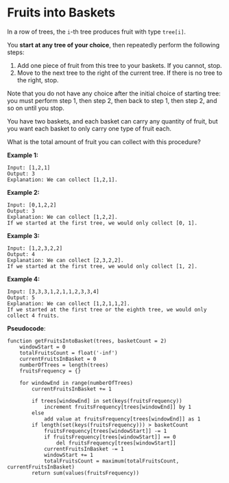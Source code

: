 # Fruits into Baskets

In a row of trees, the `i`-th tree produces fruit with type `tree[i]`.

You **start at any tree of your choice**, then repeatedly perform the following steps:

1. Add one piece of fruit from this tree to your baskets. If you cannot, stop.
2. Move to the next tree to the right of the current tree. If there is no tree to the right, stop.

Note that you do not have any choice after the initial choice of starting tree: you must perform step 1, then step 2, then back to step 1, then step 2, and so on until you stop.

You have two baskets, and each basket can carry any quantity of fruit, but you want each basket to only carry one type of fruit each.

What is the total amount of fruit you can collect with this procedure?

 

**Example 1:**

```
Input: [1,2,1]
Output: 3
Explanation: We can collect [1,2,1].
```

**Example 2:**

```
Input: [0,1,2,2]
Output: 3
Explanation: We can collect [1,2,2].
If we started at the first tree, we would only collect [0, 1].
```

**Example 3:**

```
Input: [1,2,3,2,2]
Output: 4
Explanation: We can collect [2,3,2,2].
If we started at the first tree, we would only collect [1, 2].
```

**Example 4:**

```
Input: [3,3,3,1,2,1,1,2,3,3,4]
Output: 5
Explanation: We can collect [1,2,1,1,2].
If we started at the first tree or the eighth tree, we would only collect 4 fruits.
```

**Pseudocode**:

```pseudocode
function getFruitsIntoBasket(trees, basketCount = 2)
	windowStart = 0
	totalFruitsCount = float('-inf')
	currentFruitsInBasket = 0
	numberOfTrees = length(trees)
	fruitsFrequency = {}
	
	for windowEnd in range(numberOfTrees)
		currentFruitsInBasket += 1
		
		if trees[windowEnd] in set(keys(fruitsFrequency))
			increment fruitsFrequency[trees[windowEnd]] by 1
		else
			add value at fruitsFrequency[trees[windowEnd]] as 1
        if length(set(keys(fruitsFrequency))) > basketCount
        	fruitsFrequency[trees[windowStart]] -= 1
        	if fruitsFrequency[trees[windowStart]] == 0
        		del fruitsFrequency[trees[windowStart]]
            currentFruitsInBasket -= 1
            windowStart += 1
            totalFruitsCount = maximum(totalFruitsCount, currentFruitsInBasket)
        return sum(values(fruitsFrequency))
```

































